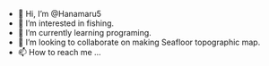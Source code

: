 - 👋 Hi, I’m @Hanamaru5
- 👀 I’m interested in fishing.
- 🌱 I’m currently learning programing.
- 💞️ I’m looking to collaborate on making Seafloor topographic map.
- 📫 How to reach me ...

<!---
Hanamaru5/Hanamaru5 is a ✨ special ✨ repository because its `README.md` (this file) appears on your GitHub profile.
You can click the Preview link to take a look at your changes.
--->

